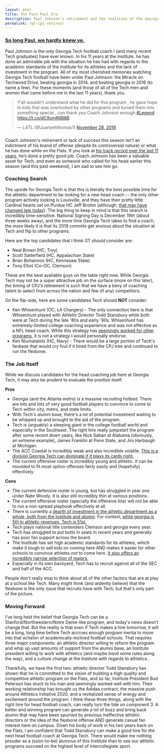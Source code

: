 ```yaml
---
layout: post
title: The Post-Paul Era
description: Paul Johnson's retirement and the realities of the Georgia Tech job
permalink: /gt-cpj-retires/
---
```


### [So long Paul, we hardly knew ye.](https://twitter.com/GeorgiaTech/status/1067874008941674496)

Paul Johnson is the only Georgia Tech football coach I (and many recent Tech graduates) have ever known. In his 11 years at the Institute, he has done an admirable job with the situation he has had with regards to the academic standards of the Institute for its athletes and the lack of investment in the program. All of my most cherished memories watching Georgia Tech football have been under Paul Johnson: the Miracle on Techwood Drive, beating georgia in 2014, and beating georgia in 2016 (to name a few). For these moments (and those of all of the Tech men and women that came before me in the last 11 years), thank you.

<div style="margin-bottom: 25px;">
<blockquote class="twitter-tweet" data-lang="en"><p lang="en" dir="ltr">Y’all wouldn’t understand what he did for this program , he gave hope to kids that was overlooked by other programs and turned them into something special , can thank you Coach Johnson enough <a href="https://twitter.com/hashtag/Legend?src=hash&amp;ref_src=twsrc%5Etfw">#Legend</a> <a href="https://t.co/dCXomR6B8B">https://t.co/dCXomR6B8B</a></p>&mdash; L4TL (@Juanyehthomas1) <a href="https://twitter.com/Juanyehthomas1/status/1067873295339536386?ref_src=twsrc%5Etfw">November 28, 2018</a></blockquote> <script async src="https://platform.twitter.com/widgets.js" charset="utf-8"></script>
</div>

Coach Johnson's retirement or lack of success this season isn’t an indictment of his brand of offense (despite its controversial nature) or what he has done while on the Flats. If you look at [his track record over the last 11 years](http://ramblinwreck.com/johnson-steps-down-as-head-coach/), he’s done a pretty good job. Coach Johnson has been a valuable asset for Tech, and even as someone who called for his head earlier this season (and this past weekend), I am sad to see him go.


### Coaching Search

The upside for Georgia Tech is that this is literally the best possible time for the athletic department to be looking for a new head coach -- the only other program actively looking is Louisville, and they have their pretty little Cardinal hearts set on Purdue HC Jeff Brohm (although, [that may have changed late today](https://twitter.com/YahooForde/status/1067923328860598272)). The big thing to keep in mind is that this search is incredibly time-sensitive. National Signing Day is December 19th (about three weeks away), and the more time Georgia Tech takes to find a coach, the more likely it is that its 2019 commits get anxious about the situation at Tech and flip to other programs.

Here are the top candidates that I think GT _should_ consider are:
* Neal Brown (HC, Troy)
* Scott Satterfield (HC, Appalachian State)
* Brian Bohannon (HC, Kennesaw State)
* Tony Elliot (Co-OC, Clemson)

These are the best available guys on the table right now. While Georgia Tech may not be a super attractive job on the surface (more on this later), the timing of CPJ's retirement is such that we have a bevy of coaching talent to select from across the nation and few (if any) competitors.

On the flip-side, here are some candidates Tech should **NOT** consider:
* Ken Whisenhunt (OC, LA Chargers) - The only connection here is that Whisenhunt played with Athletic Director Todd Stansbury while both were at Tech during the late '80s and early '90s. Whisenhunt has extremely-limited college coaching experience and was not effective as a NFL head coach. While this strategy has [seemingly worked for other programs](https://thesundevils.com/staff.aspx?staff=3582), it is not a strategy I would personally endorse.
* Ken Niumatalolo (HC, Navy) - There would be a large portion of Tech's fanbase that would cry foul if it hired from the CPJ tree and continued to run the flexbone.

### The Job Itself

While we discuss candidates for the head coaching job here at Georgia Tech, it may also be prudent to evaluate the position itself:

**Pros**
* Georgia (and the Atlanta metro) is a massive recruiting hotbed. There are lots and lots of very good football players to convince to come to Tech within city, metro, and state limits.
* With Tech's alumni base, there's a lot of potential investment waiting to be whipped up and brought to the aid of the program.
* Tech is (arguably) a sleeping giant in the college football world and especially in the Southeast. The right hire really jumpstart the program after some recent down years, like Nick Saban at Alabama (obviously, an extreme example), James Franklin at Penn State, and Jim Harbaugh at Michigan.
* The ACC Coastal is incredibly weak and also incredible volatile. [This is a division Georgia Tech can dominate if it plays its cards right.](https://twitter.com/DMcDonaldRivals/status/1067869151392399360)
* The current offensive roster is incredibly young and athletic. It can be moulded to fit most option offenses fairly easily and (hopefully) effectively.

**Cons**
* The current defensive roster is young, but has struggled in year one under Nate Woody. It is also still incredibly thin at various positions.
* The current offensive roster (specially the offensive line) will not be able to run a non-spread playbook effectively at all.
* There is currently a [dearth of investment in the athletic department as a whole, both from the Institute and alumni](https://www.fromtherumbleseat.com/georgia-tech-football/2016/10/7/13201928/paul-johnson-comments-commitment-expectations-clemson-todd-stansbury-yellow-jackets). For context, [while georgia is 5th in athletic revenues, Tech is 51st.](http://sports.usatoday.com/ncaa/finances/)
* Tech plays national title contenders Clemson and georgia every year.
* Tech has struggled to put butts in seats in recent years and generally has poor fan support across the board.
* The Institute has set high academic standards for its athletes, which make it tough to sell kids on coming here AND makes it easier for other schools to convince athletes _not_ to come here. [It also offers an incredibly narrow selection of majors.](https://twitter.com/FTRSJoey/status/1067861530820182018)
* Especially in its own backyard, Tech has to recruit against all of the SEC and half of the ACC.

People don't really stop to think about all of the other factors that are at play at a school like Tech. Many might think (and ardently believe) that the flexbone is the only issue that recruits have with Tech, but that's only part of the picture.

### Moving Forward

I've long held the belief that Georgia Tech can be a Stanford/Northwestern/Notre Dame-like program, and today's news doesn't change that. But the reality is that even if Tech makes a hire tomorrow, it will be a long, _long_ time before Tech accrues enough program inertia to move into that echelon of academically-inclined football schools. That requires three major components: an athletic director willing to reform the program and whip up vast amounts of support from the alumni base, an Institute president willing to work with athletics (and maybe bend some rules along the way), and a culture change at the Institute with regards to athletics.

Thankfully, we have the first two: athletic director Todd Stansbury has shown that he is committed to the vision of building a high quality and competitive athletic program on the Flats, and so far, Institute President Bud Peterson has stuck to his man and seemingly worked well with him. Their working relationship has brought us the Adidas contract, the massive push around Athletics Initiative 2020, and a revitalized sense of energy and excitement around the program. I think these three things, along with the right hire for head football coach, can really turn the tide on component 3. A better and winning program can generate a lot of buzz and bring back alumni that may have been spurned by previous ineffective athletic directors or the idea of the flexbone offense AND generate casual fan interest here on campus. Given his body of work in his two years back on the Flats, I am confident that Todd Stansbury can make a good hire for the next head football coach at Georgia Tech. There would make me nothing prouder as a (soon-to-be) alumnus of this Institute than to see our athletic programs succeed on the highest level of intercollegiate sport.
